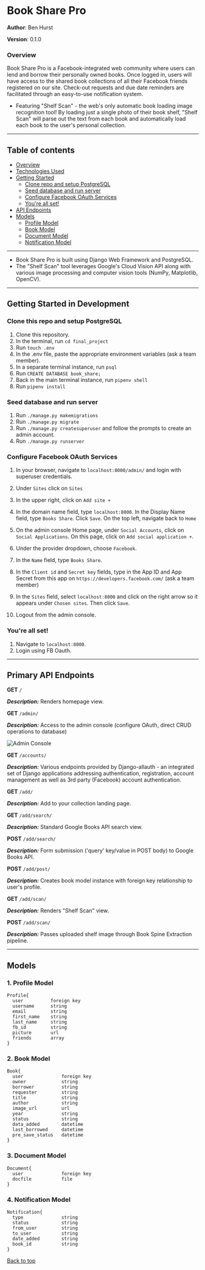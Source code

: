 <a id="top"></a>

# Book Share Pro



**Author**: Ben Hurst

**Version**: 0.1.0

<a id="overview"></a>

### Overview

Book Share Pro is a Facebook-integrated web community where users can lend and borrow their personally owned books. Once logged in, users will have access to the shared book collections of all their Facebook friends registered on our site. Check-out requests and due date reminders are facilitated through an easy-to-use notification system.
* Featuring "Shelf Scan" - the web's only automatic book loading image recognition tool! By loading just a single photo of their book shelf, "Shelf Scan" will parse out the text from each book and automatically load each book to the user's personal collection.

___

## Table of contents
* [Overview](#overview)
* [Technologies Used](#technologies)
* [Getting Started](#gettingStarted)
  * [Clone repo and setup PostgreSQL](#setup)
  * [Seed database and run server](#server)
  * [Configure Facebook OAuth Services](#oauth)
  * [You're all set!](#site)
* [API Endpoints](#endpoints)
* [Models](#models)
  * [Profile Model](#profile-model)
  * [Book Model](#book-model)
  * [Document Model](#document-model)
  * [Notification Model](#document-model)

___

<a id="technologies"></a>

* Book Share Pro is built using Django Web Framework and PostgreSQL. 
* The "Shelf Scan" tool leverages Google's Cloud Vision API along with various image processing and computer vision tools (NumPy, Matplotlib, OpenCV).

___
<a id="gettingStarted"></a>
## Getting Started in Development

<a id="setup"></a>
### Clone this repo and setup PostgreSQL

1. Clone this repository.
1. In the terminal, run ```cd final_project```
1. Run ```touch .env```
1. In the .env file, paste the appropriate environment variables (ask a team member).
1. In a separate terminal instance, run ```psql```
1. Run ```CREATE DATABASE book_share;```
1. Back in the main terminal instance, run ```pipenv shell```
1. Run ```pipenv install```

<a id="server"></a>
### Seed database and run server
1. Run ```./manage.py makemigrations```
1. Run ```./manage.py migrate```
1. Run ```./manage.py createsuperuser``` and follow the prompts to create an admin account.
1. Run ```./manage.py runserver```

<a id="oauth"></a>
### Configure Facebook OAuth Services
1. In your browser, navigate to ```localhost:8000/admin/``` and login with superuser credentials.
1. Under ```Sites``` click on ```Sites```
1. In the upper right, click on ```Add site +```
1. In the domain name field, type ```localhost:8000```. In the Display Name field, type ```Books Share```. Click ```Save```. On the top left, navigate back to ```Home```
1. On the admin console Home page, under ```Social Accounts```, click on ```Social Applications```. On this page, click on ```Add social application +```.
1. Under the provider dropdown, choose ```Facebook```.
1. In the ```Name``` field, type ```Books Share```.
1. In the ```Client id``` and ```Secret key``` fields, type in the App ID and App Secret from this app on ```https://developers.facebook.com/``` (ask a team member)

1. In the ```Sites``` field, select ```localhost:8000``` and click on the right arrow so it appears under ```Chosen sites```. Then click ```Save```.
1. Logout from the admin console.

<a id="site"></a>
### You're all set!
1. Navigate to ```localhost:8000```.
1. Login using FB Oauth.

___
<a id="endpoints"></a>
## Primary API Endpoints

**GET** `/`

***Description:*** Renders homepage view.

**GET** `/admin/`

***Description:*** Access to the admin console (configure OAuth, direct CRUD operations to database)

![Admin Console](/docs/admin_screenshot.png)

**GET** `/accounts/`

***Description:*** Various endpoints provided by Django-allauth - an integrated set of Django applications addressing authentication, registration, account management as well as 3rd party (Facebook) account authentication.

**GET** `/add/`

***Description:*** Add to your collection landing page.

**GET** `/add/search/`

***Description:*** Standard Google Books API search view.

**POST** `/add/search/`

***Description:*** Form submission ('query' key/value in POST body) to Google Books API.

**POST** `/add/post/`

***Description:*** Creates book model instance with foreign key relationship to user's profile.

**GET** `/add/scan/`

***Description:*** Renders "Shelf Scan" view.

**POST** `/add/scan/`

***Description:*** Passes uploaded shelf image through Book Spine Extraction pipeline.
___
<a id="models"></a>
## Models

<a id="profile-model"></a>

### 1. Profile Model
    Profile{
      user	        foreign key
      username	    string
      email	        string
      first_name    string
      last_name     string
      fb_id         string
      picture       url
      friends       array
    }

<a id="book-model"></a>

### 2. Book Model

    Book{
      user	            foreign key
      owner             string
      borrower          string
      requester         string
      title             string
      author            string
      image_url         url
      year              string
      status            string
      data_added        datetime
      last_borrowed     datetime
      pre_save_status   datetime
    }
        
<a id="document-model"></a>

### 3. Document Model
    Document{
      user	            foreign key
      docfile           file
    }

<a id="notification-model"></a>

### 4. Notification Model
    Notification{
      type              string
      status            string
      from_user         string
      to_user           string
      date_added        string
      book_id           string
    }
    
[Back to top](#top)

